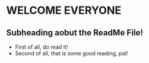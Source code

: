 # WELCOME EVERYONE

## Subheading aobut the ReadMe File!

- First of all, do read it!
- Second of all, that is some good reading, pal!